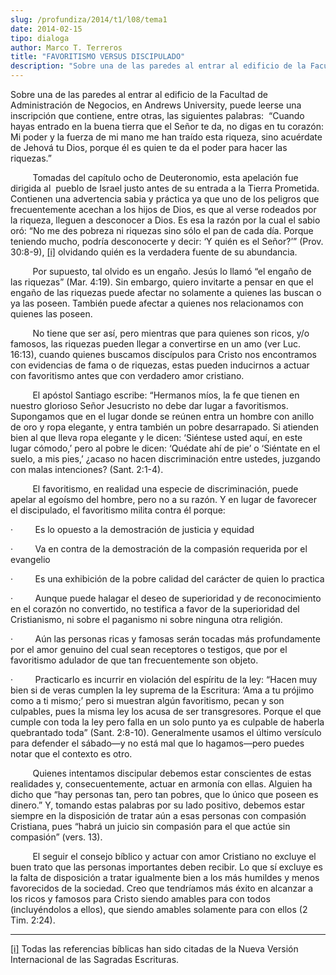 ```yaml
---
slug: /profundiza/2014/t1/l08/tema1
date: 2014-02-15
tipo: dialoga
author: Marco T. Terreros
title: "FAVORITISMO VERSUS DISCIPULADO"
description: "Sobre una de las paredes al entrar al edificio de la Facultad de Administración  de Negocios, en Andrews University, puede leerse una inscripción que contiene,  entre otras, las siguientes palabras: “Cuando hayas entrado en la buena tierra  que el Señor te da, no digas en tu c..."
---
```


Sobre una de las paredes al entrar al edificio de la Facultad de Administración de Negocios, en Andrews University, puede leerse una inscripción que contiene, entre otras, las siguientes palabras:  “Cuando hayas entrado en la buena tierra que el Señor te da, no digas en tu corazón: Mi poder y la fuerza de mi mano me han traído esta riqueza, sino acuérdate de Jehová tu Dios, porque él es quien te da el poder para hacer las riquezas.”

         Tomadas del capítulo ocho de Deuteronomio, esta apelación fue dirigida al  pueblo de Israel justo antes de su entrada a la Tierra Prometida. Contienen una advertencia sabia y práctica ya que uno de los peligros que frecuentemente acechan a los hijos de Dios, es que al verse rodeados por la riqueza, lleguen a desconocer a Dios. Es esa la razón por la cual el sabio oró: “No me des pobreza ni riquezas sino sólo el pan de cada día. Porque teniendo mucho, podría desconocerte y decir: ‘Y quién es el Señor?’” (Prov. 30:8-9), [[i]](#_edn1 "") olvidando quién es la verdadera fuente de su abundancia.

         Por supuesto, tal olvido es un engaño. Jesús lo llamó “el engaño de las riquezas” (Mar. 4:19). Sin embargo, quiero invitarte a pensar en que el engaño de las riquezas puede afectar no solamente a quienes las buscan o ya las poseen. También puede afectar a quienes nos relacionamos con quienes las poseen.

         No tiene que ser así, pero mientras que para quienes son ricos, y/o famosos, las riquezas pueden llegar a convertirse en un amo (ver Luc. 16:13), cuando quienes buscamos discípulos para Cristo nos encontramos con evidencias de fama o de riquezas, estas pueden inducirnos a actuar con favoritismo antes que con verdadero amor cristiano.

         El apóstol Santiago escribe: “Hermanos míos, la fe que tienen en nuestro glorioso Señor Jesucristo no debe dar lugar a favoritismos. Supongamos que en el lugar donde se reúnen entra un hombre con anillo de oro y ropa elegante, y entra también un pobre desarrapado. Si atienden bien al que lleva ropa elegante y le dicen: ‘Siéntese usted aquí, en este lugar cómodo,’ pero al pobre le dicen: ‘Quédate ahí de pie’ o ‘Siéntate en el suelo, a mis pies,’ ¿acaso no hacen discriminación entre ustedes, juzgando con malas intenciones? (Sant. 2:1-4).

         El favoritismo, en realidad una especie de discriminación, puede apelar al egoísmo del hombre, pero no a su razón. Y en lugar de favorecer el discipulado, el favoritismo milita contra él porque:

·         Es lo opuesto a la demostración de justicia y equidad

·         Va en contra de la demostración de la compasión requerida por el evangelio

·         Es una exhibición de la pobre calidad del carácter de quien lo practica

·         Aunque puede halagar el deseo de superioridad y de reconocimiento en el corazón no convertido, no testifica a favor de la superioridad del Cristianismo, ni sobre el paganismo ni sobre ninguna otra religión.

·         Aún las personas ricas y famosas serán tocadas más profundamente por el amor genuino del cual sean receptores o testigos, que por el favoritismo adulador de que tan frecuentemente son objeto.

·         Practicarlo es incurrir en violación del espíritu de la ley: “Hacen muy bien si de veras cumplen la ley suprema de la Escritura: ‘Ama a tu prójimo como a ti mismo;’ pero si muestran algún favoritismo, pecan y son culpables, pues la misma ley los acusa de ser transgresores. Porque el que cumple con toda la ley pero falla en un solo punto ya es culpable de haberla quebrantado toda” (Sant. 2:8-10). Generalmente usamos el último versículo para defender el sábado—y no está mal que lo hagamos—pero puedes notar que el contexto es otro.

         Quienes intentamos discipular debemos estar conscientes de estas realidades y, consecuentemente, actuar en armonía con ellas. Alguien ha dicho que “hay personas tan, pero tan pobres, que lo único que poseen es dinero.” Y, tomando estas palabras por su lado positivo, debemos estar siempre en la disposición de tratar aún a esas personas con compasión Cristiana, pues “habrá un juicio sin compasión para el que actúe sin compasión” (vers. 13).

         El seguir el consejo bíblico y actuar con amor Cristiano no excluye el buen trato que las personas importantes deben recibir. Lo que sí excluye es la falta de disposición a tratar igualmente bien a los más humildes y menos favorecidos de la sociedad. Creo que tendríamos más éxito en alcanzar a los ricos y famosos para Cristo siendo amables para con todos (incluyéndolos a ellos), que siendo amables solamente para con ellos (2 Tim. 2:24).

* * *

[[i]](#_ednref1 "") Todas las referencias bíblicas han sido citadas de la Nueva Versión Internacional de las Sagradas Escrituras.
